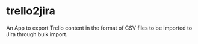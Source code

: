 # trello2jira
An App to export Trello content in the format of CSV files to be imported to Jira through bulk import.
